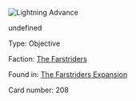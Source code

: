
![Lightning Advance](https://warhammerunderworlds.com/wp-content/uploads/sites/6/2018/03/208_ENG.png)

undefined

Type: Objective

Faction: [The Farstriders](/factions/the-farstriders.md)

Found in: [The Farstriders Expansion](/locations/the-farstriders-expansion.md)

Card number: 208
